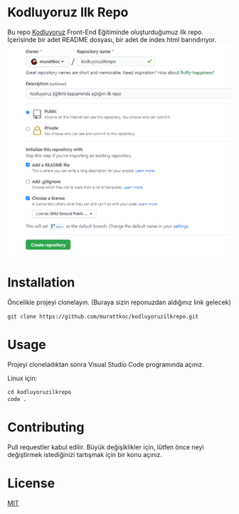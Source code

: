 # Kodluyoruz Ilk Repo
Bu repo [Kodluyoruz](https://kodluyoruz.org)
 Front-End Eğitiminde oluşturduğumuz ilk repo. İçerisinde bir adet README dosyası, bir adet de index.html barındırıyor.
 ![resim1](https://github.com/murattkoc/kodluyoruzilkrepo/blob/fbb30e56a8e1e73bb0846e80caa1e31f6ff75b40/Untitled.png)
 # Installation
 Öncelikle projeyi clonelayın. (Buraya sizin reponuzdan aldığınız link gelecek)
 
` git clone https://github.com/murattkoc/kodluyoruzilkrepo.git `
# Usage
Projeyi cloneladıktan sonra Visual Studio Code programında açınız.

Linux için:

``` 
cd kodluyoruzilkrepo
code .

```

 # Contributing
 Pull requestler kabul edilir. Büyük değişiklikler için, lütfen önce neyi değiştirmek istediğinizi tartışmak için bir konu açınız.
 # License
 [MIT](https://choosealicense.com/licenses/mit/)
